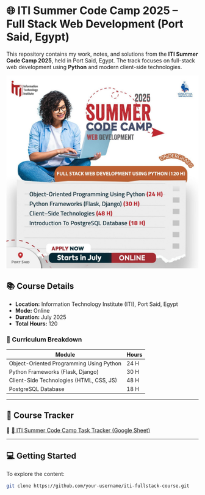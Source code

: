 # 🌐 ITI Summer Code Camp 2025 – Full Stack Web Development (Port Said, Egypt)

This repository contains my work, notes, and solutions from the **ITI Summer Code Camp 2025**, held in Port Said, Egypt. The track focuses on full-stack web development using **Python** and modern client-side technologies.

![Course Poster](./assets/summer-code-camp-2025.jpg)

## 📚 Course Details

- **Location:** Information Technology Institute (ITI), Port Said, Egypt
- **Mode:** Online
- **Duration:** July 2025
- **Total Hours:** 120

### 📌 Curriculum Breakdown

| Module                                   | Hours |
|------------------------------------------|-------|
| Object-Oriented Programming Using Python | 24 H  |
| Python Frameworks (Flask, Django)        | 30 H  |
| Client-Side Technologies (HTML, CSS, JS) | 48 H  |
| PostgreSQL Database                      | 18 H  |

---
## 📅 Course Tracker

🔗 [📝 ITI Summer Code Camp Task Tracker (Google Sheet)](https://docs.google.com/spreadsheets/d/1p48ETcN9bU6TGTF9KrZPx9M9-9bLXuqV/edit?gid=999122997#gid=999122997)


---
## 💻 Getting Started

To explore the content:

```bash
git clone https://github.com/your-username/iti-fullstack-course.git
